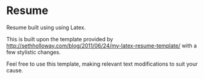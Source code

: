 Resume
======

Resume built using using Latex.

This is built upon the template provided by http://sethholloway.com/blog/2011/06/24/my-latex-resume-template/ with a few stylistic changes.

Feel free to use this template, making relevant text modifications to suit your cause.
